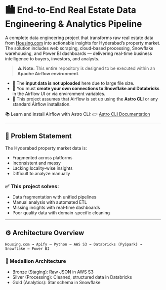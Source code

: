 
# 🏙️ End-to-End Real Estate Data Engineering & Analytics Pipeline

A complete data engineering project that transforms raw real estate data from [Housing.com](https://housing.com) into actionable insights for Hyderabad’s property market. The solution includes web scraping, cloud-based processing, Snowflake warehousing, and Power BI dashboards — delivering real-time business intelligence to buyers, investors, and analysts.

> ⚠️ **Note:** This entire repository is designed to be executed within an **Apache Airflow environment**.

- 🔹 The **input data is not uploaded** here due to large file size. 
- 🔹 You must **create your own connections to Snowflake and Databricks** in the Airflow UI or via environment variables.
- 🔹 This project assumes that Airflow is set up using the **Astro CLI** or any standard Airflow installation.

📚 Learn and install Airflow with Astro CLI:
👉 [Astro CLI Documentation](https://docs.astronomer.io/astro/cli/install-cli)



---

## 📌 Problem Statement

The Hyderabad property market data is:
- Fragmented across platforms
- Inconsistent and messy
- Lacking locality-wise insights
- Difficult to analyze manually

### ✅ This project solves:
- Data fragmentation with unified pipelines  
- Manual analysis with automated ETL  
- Missing insights with real-time dashboards  
- Poor quality data with domain-specific cleaning  

---

## ⚙️ Architecture Overview

```text
Housing.com → Apify → Python → AWS S3 → Databricks (PySpark) → Snowflake → Power BI
```

### 💽 Medallion Architecture
- Bronze (Staging): Raw JSON in AWS S3
- Silver (Processing): Cleaned, structured data in Databricks
- Gold (Analytics): Star schema in Snowflake

